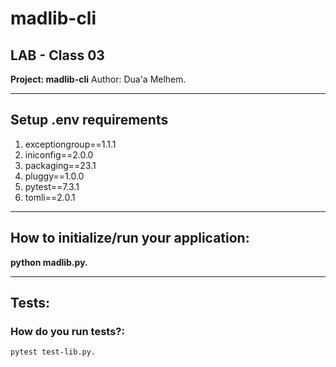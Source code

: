 # madlib-cli
## **LAB - Class 03**
**Project: madlib-cli**
      Author: Dua'a Melhem.

****
## Setup .env requirements
1. exceptiongroup==1.1.1
2. iniconfig==2.0.0
3. packaging==23.1
4. pluggy==1.0.0
5. pytest==7.3.1
6. tomli==2.0.1
***
## How to initialize/run your application:
**python madlib.py.**
*****
## Tests:
### How do you run tests?:
    pytest test-lib.py.





